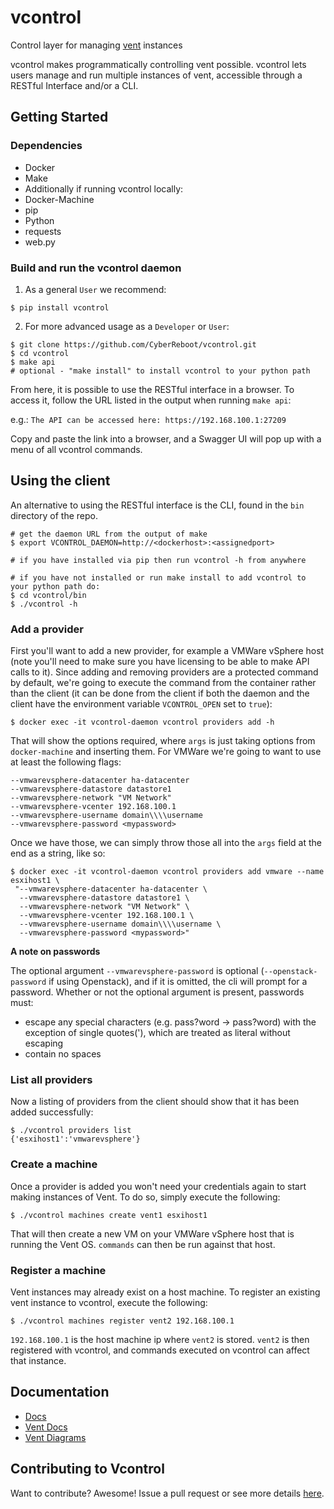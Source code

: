 # vcontrol
Control layer for managing [vent](https://github.com/CyberReboot/vent) instances

vcontrol makes programmatically controlling vent possible. vcontrol lets users manage and run multiple instances of vent, accessible through a RESTful Interface and/or a CLI.

## Getting Started

### Dependencies
* Docker
* Make
* Additionally if running vcontrol locally:
 * Docker-Machine
 * pip
 * Python
 * requests
 * web.py

### Build and run the vcontrol daemon

1. As a general `User` we recommend:
```
$ pip install vcontrol
```

2. For more advanced usage as a `Developer` or `User`:
```
$ git clone https://github.com/CyberReboot/vcontrol.git
$ cd vcontrol
$ make api
# optional - "make install" to install vcontrol to your python path
```

From here, it is possible to use the RESTful interface in a browser. To access it, follow the URL listed in the output when running `make api`:

e.g.: `The API can be accessed here: https://192.168.100.1:27209`

Copy and paste the link into a browser, and a Swagger UI will pop up with a menu of all vcontrol commands.

## Using the client

An alternative to using the RESTful interface is the CLI, found in the `bin` directory of the repo.

```
# get the daemon URL from the output of make
$ export VCONTROL_DAEMON=http://<dockerhost>:<assignedport>

# if you have installed via pip then run vcontrol -h from anywhere

# if you have not installed or run make install to add vcontrol to your python path do:
$ cd vcontrol/bin
$ ./vcontrol -h
```
### Add a provider

First you'll want to add a new provider, for example a VMWare vSphere host (note you'll need to make sure you have licensing to be able to make API calls to it).  Since adding and removing providers are a protected command by default, we're going to execute the command from the container rather than the client (it can be done from the client if both the daemon and the client have the environment variable `VCONTROL_OPEN` set to `true`):
```
$ docker exec -it vcontrol-daemon vcontrol providers add -h
```

That will show the options required, where `args` is just taking options from `docker-machine` and inserting them.  For VMWare we're going to want to use at least the following flags:
```
--vmwarevsphere-datacenter ha-datacenter
--vmwarevsphere-datastore datastore1
--vmwarevsphere-network "VM Network"
--vmwarevsphere-vcenter 192.168.100.1
--vmwarevsphere-username domain\\\\username
--vmwarevsphere-password <mypassword>
```

Once we have those, we can simply throw those all into the `args` field at the end as a string, like so:
```
$ docker exec -it vcontrol-daemon vcontrol providers add vmware --name esxihost1 \
 "--vmwarevsphere-datacenter ha-datacenter \
  --vmwarevsphere-datastore datastore1 \
  --vmwarevsphere-network "VM Network" \
  --vmwarevsphere-vcenter 192.168.100.1 \
  --vmwarevsphere-username domain\\\\username \
  --vmwarevsphere-password <mypassword>"
```

**A note on passwords**

The optional argument `--vmwarevsphere-password` is optional (`--openstack-password` if using Openstack), and if it is omitted, the cli will prompt for a password. Whether or not the optional argument is present, passwords must:
* escape any special characters (e.g. pass?word -> pass\?word) with the exception of single quotes('), which are treated as literal without escaping
* contain no spaces

### List all providers

Now a listing of providers from the client should show that it has been added successfully:
```
$ ./vcontrol providers list
{'esxihost1':'vmwarevsphere'}
```
### Create a machine

Once a provider is added you won't need your credentials again to start making instances of Vent.  To do so, simply execute the following:
```
$ ./vcontrol machines create vent1 esxihost1
```

That will then create a new VM on your VMWare vSphere host that is running the Vent OS.  `commands` can then be run against that host.

### Register a machine

Vent instances may already exist on a host machine. To register an existing vent instance to vcontrol, execute the following:
```
$ ./vcontrol machines register vent2 192.168.100.1
```

`192.168.100.1` is the host machine ip where `vent2` is stored. `vent2` is then registered with vcontrol, and commands executed on vcontrol can affect that instance.


## Documentation
- [Docs](https://github.com/CyberReboot/vcontrol/tree/master/docs)
- [Vent Docs](https://github.com/CyberReboot/vent/tree/master/docs)
- [Vent Diagrams](https://github.com/CyberReboot/vent/tree/master/docs/images)

## Contributing to Vcontrol

Want to contribute?  Awesome!  Issue a pull request or see more details [here](https://github.com/CyberReboot/vcontrol/blob/master/CONTRIBUTING.md).
